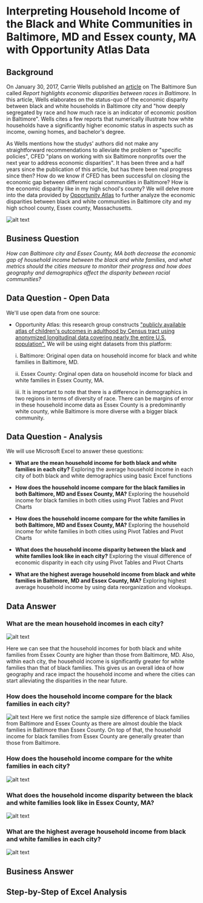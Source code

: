 # Interpreting Household Income of the Black and White Communities in Baltimore, MD and Essex county, MA with Opportunity Atlas Data

## Background
On January 30, 2017, Carrie Wells published an [article](https://www.baltimoresun.com/maryland/baltimore-city/bs-md-racial-wealth-divide-20170130-story.html) on The Baltimore Sun called _Report highlights economic disparities between races in Baltimore_. In this article, Wells elaborates on the status-quo of the economic disparity between black and white households in Baltimore city and "how deeply segregated by race and how much race is an indicator of economic position in Baltimore". Wells cites a few reports that numerically illustrate how white households have a significantly higher economic status in aspects such as income, owning homes, and bachelor's degree. 

As Wells mentions how the studys' authors did not make any straightforward recommendations to alleviate the problem or "specific policies", CFED "plans on working with six Baltimore nonprofits over the next year to address economic disparities". It has been three and a half years since the publication of this article, but has there been real progress since then? How do we know if CFED has been successful on closing the economic gap between different racial communities in Baltimore? How is the economic disparity like in my high school's county? We will delve more into the data provided by [Opportunity Atlas](https://www.opportunityatlas.org) to further analyze the economic disparities between black and white communities in Baltimore city and my high school county, Essex county, Massachusetts.

![alt text](https://github.com/schoi74/comparing-income-employement-rate-baltimore-essex-county/blob/master/black%20and%20white%20in%20baltimore.png)
## Business Question
_How can Baltimore city and Essex County, MA both decrease the economic gap of household income between the black and white families, and what metrics should the cities measure to monitor their progress and how does geography and demographics affect the disparity between racial communities?_
## Data Question - Open Data
We'll use open data from one source:
- Opportunity Atlas: this research group constructs ["publicly available atlas of children's outcomes in adulthood by Census tract using anonymized longitudinal data covering nearly the entire U.S. population".](https://opportunityinsights.org/paper/the-opportunity-atlas/) We will be using eight datasets from this platform:
  
     i. Baltimore: Original open data on household income for black and white families in Baltimore, MD.
     
     ii. Essex County: Orginal open data on household income for black and white families in Essex County, MA.
     
     iii. It is important to note that there is a difference in demographics in  two regions in terms of diversity of race. There can be margins of error in these household income data as Essex County is a predominantly white county, while Baltimore is more diverse with a bigger black community.
## Data Question - Analysis
We will use Microsoft Excel to answer these questions:

- __What are the mean household income for both black and white families in each city?__ Exploring the average household income in each city of both black and white demographics using basic Excel functions

- __How does the household income compare for the black families in both Baltimore, MD and Essex County, MA?__ Exploring the household income for black families in both cities using Pivot Tables and Pivot Charts

- __How does the household income compare for the white families in both Baltimore, MD and Essex County, MA?__ Exploring the household income for white families in both cities using Pivot Tables and Pivot Charts

- __What does the household income disparity between the black and white families look like in each city?__ Exploring the visual difference of economic disparity in each city using Pivot Tables and Pivot Charts

- __What are the highest average household income from black and white families in Baltimore, MD and Essex County, MA?__ Exploring highest average household income by using data reorganization and vlookups. 

## Data Answer

### What are the mean household incomes in each city?
![alt text](https://github.com/schoi74/comparing-income-employement-rate-baltimore-essex-county/blob/master/average.png)

Here we can see that the household incomes for both black and white families from Essex County are higher than those from Baltimore, MD. Also, within each city, the household income is significantly greater for white families than that of black families. This gives us an overall idea of how geography and race impact the household income and where the cities can start alleviating the disparities in the near future.

### How does the household income compare for the black families in each city?
![alt text](https://github.com/schoi74/comparing-income-employement-rate-baltimore-essex-county/blob/master/household%20income%20(black)1.png)
Here we first notice the sample size difference of black families from Baltimore and Essex County as there are almost double the black families in Baltimore than Essex County. On top of that, the household income for black families from Essex County are generally greater than those from Baltimore. 

### How does the household income compare for the white families in each city?
![alt text]()

### What does the household income disparity between the black and white families look like in Essex County, MA?
![alt text](https://github.com/schoi74/comparing-income-employement-rate-baltimore-essex-county/blob/master/black%20and%20white%20in%20essex.png)

### What are the highest average household income from black and white families in each city?
![alt text](https://github.com/schoi74/comparing-income-employement-rate-baltimore-essex-county/blob/master/highest%20average.png)

## Business Answer

## Step-by-Step of Excel Analysis
